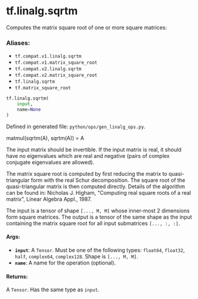 <div itemscope itemtype="http://developers.google.com/ReferenceObject">
<meta itemprop="name" content="tf.linalg.sqrtm" />
<meta itemprop="path" content="Stable" />
</div>

# tf.linalg.sqrtm

Computes the matrix square root of one or more square matrices:

### Aliases:

* `tf.compat.v1.linalg.sqrtm`
* `tf.compat.v1.matrix_square_root`
* `tf.compat.v2.linalg.sqrtm`
* `tf.compat.v2.matrix_square_root`
* `tf.linalg.sqrtm`
* `tf.matrix_square_root`

``` python
tf.linalg.sqrtm(
    input,
    name=None
)
```



Defined in generated file: `python/ops/gen_linalg_ops.py`.

<!-- Placeholder for "Used in" -->

matmul(sqrtm(A), sqrtm(A)) = A

The input matrix should be invertible. If the input matrix is real, it should
have no eigenvalues which are real and negative (pairs of complex conjugate
eigenvalues are allowed).

The matrix square root is computed by first reducing the matrix to 
quasi-triangular form with the real Schur decomposition. The square root 
of the quasi-triangular matrix is then computed directly. Details of 
the algorithm can be found in: Nicholas J. Higham, "Computing real 
square roots of a real matrix", Linear Algebra Appl., 1987.

The input is a tensor of shape `[..., M, M]` whose inner-most 2 dimensions
form square matrices. The output is a tensor of the same shape as the input
containing the matrix square root for all input submatrices `[..., :, :]`.

#### Args:


* <b>`input`</b>: A `Tensor`. Must be one of the following types: `float64`, `float32`, `half`, `complex64`, `complex128`.
  Shape is `[..., M, M]`.
* <b>`name`</b>: A name for the operation (optional).


#### Returns:

A `Tensor`. Has the same type as `input`.
